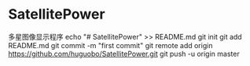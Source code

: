 # SatellitePower
多星图像显示程序
echo "# SatellitePower" >> README.md
git init
git add README.md
git commit -m "first commit"
git remote add origin https://github.com/huguobo/SatellitePower.git
git push -u origin master
